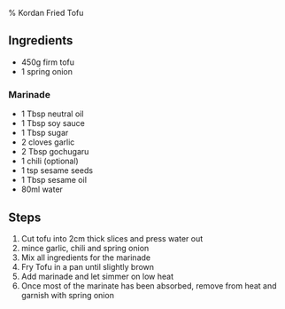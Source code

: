 % Kordan Fried Tofu

## Ingredients 

* 450g firm tofu
* 1 spring onion 

### Marinade 

* 1 Tbsp neutral oil
* 1 Tbsp soy sauce
* 1 Tbsp sugar 
* 2 cloves garlic 
* 2 Tbsp gochugaru
* 1 chili (optional)
* 1 tsp sesame seeds 
* 1 Tbsp sesame oil 
* 80ml water

## Steps 

1. Cut tofu into 2cm thick slices and press water out
2. mince garlic, chili and spring onion
3. Mix all ingredients for the marinade 
4. Fry Tofu in a pan until slightly brown
5. Add marinade and let simmer on low heat
6. Once most of the marinate has been absorbed, remove from heat and garnish with spring onion

